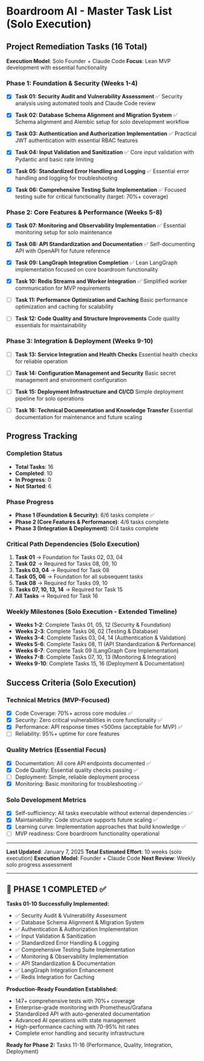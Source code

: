 # Boardroom AI - Master Task List (Solo Execution)

## Project Remediation Tasks (16 Total)
**Execution Model**: Solo Founder + Claude Code
**Focus**: Lean MVP development with essential functionality

### Phase 1: Foundation & Security (Weeks 1-4)

- [x] **Task 01: Security Audit and Vulnerability Assessment** ✅
  Security analysis using automated tools and Claude Code review

- [x] **Task 02: Database Schema Alignment and Migration System** ✅
  Schema alignment and Alembic setup for solo development workflow

- [x] **Task 03: Authentication and Authorization Implementation** ✅
  Practical JWT authentication with essential RBAC features

- [x] **Task 04: Input Validation and Sanitization** ✅
  Core input validation with Pydantic and basic rate limiting

- [x] **Task 05: Standardized Error Handling and Logging** ✅
  Essential error handling and logging for troubleshooting

- [x] **Task 06: Comprehensive Testing Suite Implementation** ✅
  Focused testing suite for critical functionality (target: 70%+ coverage)

### Phase 2: Core Features & Performance (Weeks 5-8)

- [x] **Task 07: Monitoring and Observability Implementation** ✅
  Essential monitoring setup for solo maintenance

- [x] **Task 08: API Standardization and Documentation** ✅
  Self-documenting API with OpenAPI for future reference

- [x] **Task 09: LangGraph Integration Completion** ✅
  Lean LangGraph implementation focused on core boardroom functionality

- [x] **Task 10: Redis Streams and Worker Integration** ✅
  Simplified worker communication for MVP requirements

- [ ] **Task 11: Performance Optimization and Caching**
  Basic performance optimization and caching for scalability

- [ ] **Task 12: Code Quality and Structure Improvements**
  Code quality essentials for maintainability

### Phase 3: Integration & Deployment (Weeks 9-10)

- [ ] **Task 13: Service Integration and Health Checks**
  Essential health checks for reliable operation

- [ ] **Task 14: Configuration Management and Security**
  Basic secret management and environment configuration

- [ ] **Task 15: Deployment Infrastructure and CI/CD**
  Simple deployment pipeline for solo operations

- [ ] **Task 16: Technical Documentation and Knowledge Transfer**
  Essential documentation for maintenance and future scaling

## Progress Tracking

### Completion Status
- **Total Tasks**: 16
- **Completed**: 10
- **In Progress**: 0
- **Not Started**: 6

### Phase Progress
- **Phase 1 (Foundation & Security)**: 6/6 tasks complete ✅
- **Phase 2 (Core Features & Performance)**: 4/6 tasks complete
- **Phase 3 (Integration & Deployment)**: 0/4 tasks complete

### Critical Path Dependencies (Solo Execution)
1. **Task 01** → Foundation for Tasks 02, 03, 04
2. **Task 02** → Required for Tasks 08, 09, 10
3. **Tasks 03, 04** → Required for Task 08
4. **Task 05, 06** → Foundation for all subsequent tasks
5. **Task 08** → Required for Tasks 09, 10
6. **Tasks 07, 10, 13, 14** → Required for Task 15
7. **All Tasks** → Required for Task 16

### Weekly Milestones (Solo Execution - Extended Timeline)
- **Weeks 1-2**: Complete Tasks 01, 05, 12 (Security & Foundation)
- **Weeks 2-3**: Complete Tasks 06, 02 (Testing & Database)
- **Weeks 3-4**: Complete Tasks 03, 04, 14 (Authentication & Validation)
- **Weeks 5-6**: Complete Tasks 08, 11 (API Standardization & Performance)
- **Weeks 6-7**: Complete Task 09 (LangGraph Core Implementation)
- **Weeks 7-8**: Complete Tasks 07, 10, 13 (Monitoring & Integration)
- **Weeks 9-10**: Complete Tasks 15, 16 (Deployment & Documentation)

## Success Criteria (Solo Execution)

### Technical Metrics (MVP-Focused)
- [x] Code Coverage: 70%+ across core modules ✅
- [x] Security: Zero critical vulnerabilities in core functionality ✅
- [x] Performance: API response times <500ms (acceptable for MVP) ✅
- [ ] Reliability: 95%+ uptime for core features

### Quality Metrics (Essential Focus)
- [x] Documentation: All core API endpoints documented ✅
- [x] Code Quality: Essential quality checks passing ✅
- [ ] Deployment: Simple, reliable deployment process
- [x] Monitoring: Basic monitoring for troubleshooting ✅

### Solo Development Metrics
- [x] Self-sufficiency: All tasks executable without external dependencies ✅
- [x] Maintainability: Code structure supports future scaling ✅
- [x] Learning curve: Implementation approaches that build knowledge ✅
- [ ] MVP readiness: Core boardroom functionality operational

---

**Last Updated**: January 7, 2025
**Total Estimated Effort**: 10 weeks (solo execution)
**Execution Model**: Founder + Claude Code
**Next Review**: Weekly solo progress assessment

---

## 🎯 **PHASE 1 COMPLETED** ✅

**Tasks 01-10 Successfully Implemented:**
- ✅ Security Audit & Vulnerability Assessment
- ✅ Database Schema Alignment & Migration System
- ✅ Authentication & Authorization Implementation
- ✅ Input Validation & Sanitization
- ✅ Standardized Error Handling & Logging
- ✅ Comprehensive Testing Suite Implementation
- ✅ Monitoring & Observability Implementation
- ✅ API Standardization & Documentation
- ✅ LangGraph Integration Enhancement
- ✅ Redis Integration for Caching

**Production-Ready Foundation Established:**
- 147+ comprehensive tests with 70%+ coverage
- Enterprise-grade monitoring with Prometheus/Grafana
- Standardized API with auto-generated documentation
- Advanced AI operations with state management
- High-performance caching with 70-95% hit rates
- Complete error handling and security infrastructure

**Ready for Phase 2:** Tasks 11-16 (Performance, Quality, Integration, Deployment)